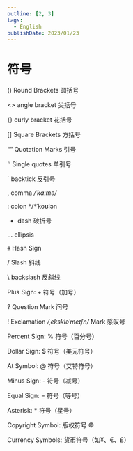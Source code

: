 ```yaml
---
outline: [2, 3]
tags: 
  - English
publishDate: 2023/01/23
---
```


# 符号
() Round Brackets 圆括号

<> angle bracket 尖括号

{} curly bracket 花括号

[] Square Brackets 方括号

“” Quotation Marks 引号

‘’ Single quotes 单引号

` backtick 反引号

, comma */*ˈkɑːmə*/*

: colon */*ˈkoʊlən

- dash 破折号

… ellipsis

`#` Hash Sign

/ Slash 斜线

\ backslash 反斜线

Plus Sign: + 符号（加号）

? Question Mark 问号

! Exclamation */*ˌekskləˈmeɪʃn*/* Mark 感叹号

Percent Sign: % 符号（百分号）

Dollar Sign: $ 符号（美元符号）

At Symbol: @ 符号（艾特符号）

Minus Sign: - 符号（减号）

Equal Sign: = 符号（等号）

Asterisk: * 符号（星号）

Copyright Symbol: 版权符号 ©

Currency Symbols: 货币符号（如¥、€、£）